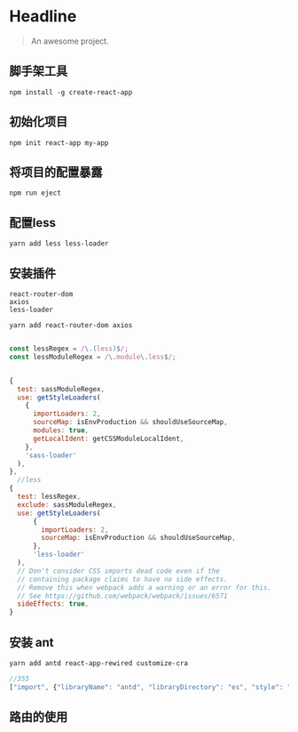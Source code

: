 # Headline

> An awesome project.


## 脚手架工具

    npm install -g create-react-app
    
## 初始化项目

    npm init react-app my-app


## 将项目的配置暴露

    npm run eject
    
    
## 配置less

    yarn add less less-loader
    
    
## 安装插件

    react-router-dom
    axios
    less-loader
    
    yarn add react-router-dom axios
    
```javascript

const lessRegex = /\.(less)$/;
const lessModuleRegex = /\.module\.less$/;


{
  test: sassModuleRegex,
  use: getStyleLoaders(
    {
      importLoaders: 2,
      sourceMap: isEnvProduction && shouldUseSourceMap,
      modules: true,
      getLocalIdent: getCSSModuleLocalIdent,
    },
    'sass-loader'
  ),
},
  //less
{
  test: lessRegex,
  exclude: sassModuleRegex,
  use: getStyleLoaders(
      {
        importLoaders: 2,
        sourceMap: isEnvProduction && shouldUseSourceMap,
      },
      'less-loader'
  ),
  // Don't consider CSS imports dead code even if the
  // containing package claims to have no side effects.
  // Remove this when webpack adds a warning or an error for this.
  // See https://github.com/webpack/webpack/issues/6571
  sideEffects: true,
}
```


## 安装 ant 


    yarn add antd react-app-rewired customize-cra


```javascript
//355
["import", {"libraryName": "antd", "libraryDirectory": "es", "style": "css"}], 
```


## 路由的使用

